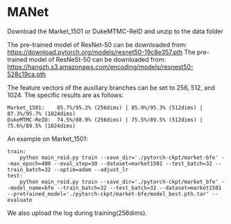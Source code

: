 # MANet

Download the Market_1501 or DukeMTMC-ReID and unzip to the data folder

The pre-trained model of ResNet-50 can be downloaded from:
	https://download.pytorch.org/models/resnet50-19c8e357.pth
The pre-trained model of ResNeSt-50 can be downloaded from:
	https://hangzh.s3.amazonaws.com/encoding/models/resnest50-528c19ca.pth
	
The feature vectors of the auxiliary branches can be set to 256, 512, and 1024. 
The specific results are as follows:

	Market_1501:	85.7%/95.2% (256dims) | 85.9%/95.3% (512dims) | 87.3%/95.7% (1024dims)
	DukeMTMC-ReID:	74.5%/88.9% (256dims) |	75.5%/89.5% (512dims) | 75.6%/89.5% (1024dims)

An example on Market_1501:
	
	train:
		python main_reid.py train --save_dir='./pytorch-ckpt/market-bfe' --max_epoch=400 --eval_step=30 --dataset=market1501 --test_batch=32 --train_batch=32 --optim=adam --adjust_lr	
	test:
		python main_reid.py train --save_dir='./pytorch-ckpt/market_bfe' --model_name=bfe --train_batch=32 --test_batch=32 --dataset=market1501 --pretrained_model='./pytorch-ckpt/market-bfe/model_best.pth.tar' --evaluate
We also upload the log during training(256dims).
